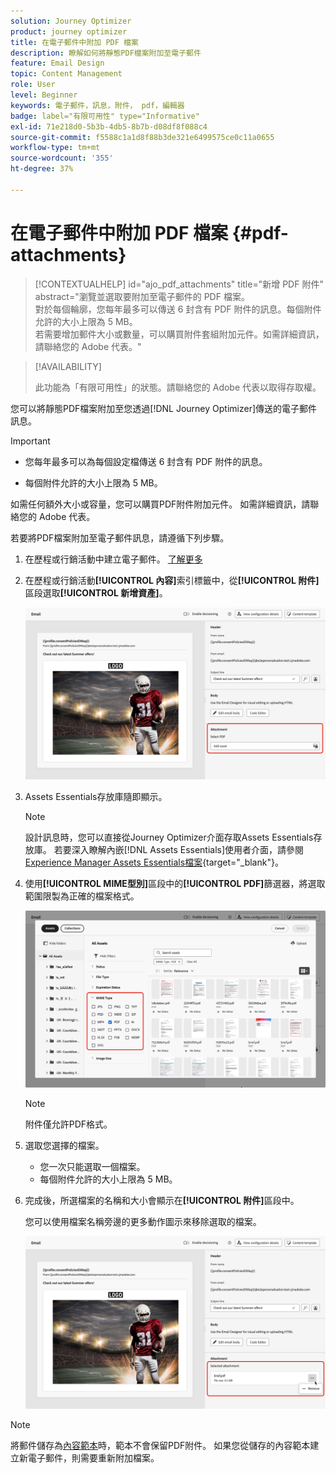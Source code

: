 ```yaml
---
solution: Journey Optimizer
product: journey optimizer
title: 在電子郵件中附加 PDF 檔案
description: 瞭解如何將靜態PDF檔案附加至電子郵件
feature: Email Design
topic: Content Management
role: User
level: Beginner
keywords: 電子郵件，訊息，附件， pdf，編輯器
badge: label="有限可用性" type="Informative"
exl-id: 71e218d0-5b3b-4db5-8b7b-d08df8f088c4
source-git-commit: f5588c1a1d8f88b3de321e6499575ce0c11a0655
workflow-type: tm+mt
source-wordcount: '355'
ht-degree: 37%

---
```


# 在電子郵件中附加 PDF 檔案 {#pdf-attachments}

>[!CONTEXTUALHELP]
>id="ajo_pdf_attachments"
>title="新增 PDF 附件"
>abstract="瀏覽並選取要附加至電子郵件的 PDF 檔案。</br>對於每個輪廓，您每年最多可以傳送 6 封含有 PDF 附件的訊息。每個附件允許的大小上限為 5 MB。</br>若需要增加郵件大小或數量，可以購買附件套組附加元件。如需詳細資訊，請聯絡您的 Adobe 代表。"

>[!AVAILABILITY]
>
>此功能為「有限可用性」的狀態。請聯絡您的 Adobe 代表以取得存取權。

您可以將靜態PDF檔案附加至您透過[!DNL Journey Optimizer]傳送的電子郵件訊息。

>[!IMPORTANT]
>
>* 您每年最多可以為每個設定檔傳送 6 封含有 PDF 附件的訊息。
>
>* 每個附件允許的大小上限為 5 MB。
>
>如需任何額外大小或容量，您可以購買PDF附件附加元件。 如需詳細資訊，請聯絡您的 Adobe 代表。

若要將PDF檔案附加至電子郵件訊息，請遵循下列步驟。

1. 在歷程或行銷活動中建立電子郵件。 [了解更多](create-email.md)

1. 在歷程或行銷活動&#x200B;**[!UICONTROL 內容]**&#x200B;索引標籤中，從&#x200B;**[!UICONTROL 附件]**&#x200B;區段選取&#x200B;**[!UICONTROL 新增資產]**。

   ![](assets/email-select-pdf.png)

1. Assets Essentials存放庫隨即顯示。

   >[!NOTE]
   >
   >設計訊息時，您可以直接從Journey Optimizer介面存取Assets Essentials存放庫。 若要深入瞭解內嵌[!DNL Assets Essentials]使用者介面，請參閱[Experience Manager Assets Essentials檔案](https://experienceleague.adobe.com/docs/experience-manager-assets-essentials/help/introduction.html?lang=zh-Hant){target="_blank"}。

1. 使用&#x200B;**[!UICONTROL MIME型別]**&#x200B;區段中的&#x200B;**[!UICONTROL PDF]**&#x200B;篩選器，將選取範圍限製為正確的檔案格式。

   ![](assets/email-assets-pdf.png)

   >[!NOTE]
   >
   >附件僅允許PDF格式。

1. 選取您選擇的檔案。

   * 您一次只能選取一個檔案。
   * 每個附件允許的大小上限為 5 MB。

1. 完成後，所選檔案的名稱和大小會顯示在&#x200B;**[!UICONTROL 附件]**&#x200B;區段中。

   您可以使用檔案名稱旁邊的更多動作圖示來移除選取的檔案。

   ![](assets/email-remove-attachment.png)

>[!NOTE]
>
>將郵件儲存為[內容範本](../content-management/create-content-templates.md)時，範本不會保留PDF附件。 如果您從儲存的內容範本建立新電子郵件，則需要重新附加檔案。
